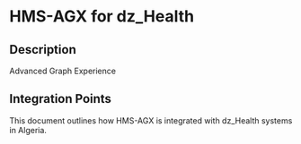 # HMS-AGX for dz_Health

## Description

Advanced Graph Experience

## Integration Points

This document outlines how HMS-AGX is integrated with dz_Health systems in Algeria.
